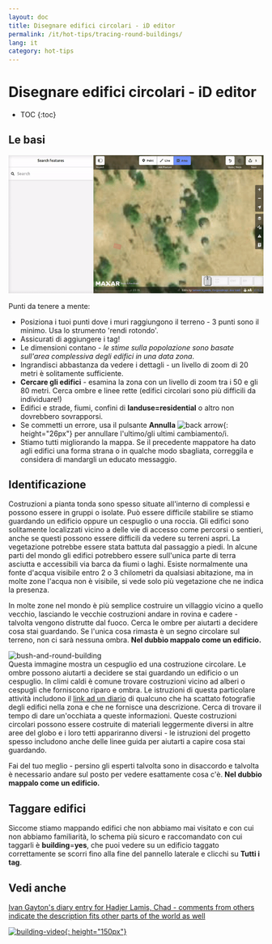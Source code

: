 ```yaml
---
layout: doc
title: Disegnare edifici circolari - iD editor
permalink: /it/hot-tips/tracing-round-buildings/
lang: it
category: hot-tips
---
```


Disegnare edifici circolari - iD editor
============

- TOC
{:toc}

Le basi
----------

![Round Buildings][]  


Punti da tenere a mente:  

- Posiziona i tuoi punti dove i muri raggiungono il terreno - 3 punti sono il minimo. Usa lo strumento 'rendi rotondo'.  
- Assicurati di aggiungere i tag!  
- Le dimensioni contano - *le stime sulla popolazione sono basate sull'area complessiva degli edifici in una data zona*.  
- Ingrandisci abbastanza da vedere i dettagli - un livello di zoom di 20 metri è solitamente sufficiente.  
- **Cercare gli edifici** - esamina la zona con un livello di zoom tra i 50 e gli 80 metri. Cerca ombre e linee rette (edifici circolari sono più difficili da individuare!)  
- Edifici e strade, fiumi, confini di **landuse=residential** o altro non dovrebbero sovrapporsi.  
- Se commetti un errore, usa il pulsante **Annulla** ![back arrow]{: height="26px"} per annullare l'ultimo/gli ultimi cambiamento/i.  
- Stiamo tutti migliorando la mappa. Se il precedente mappatore ha dato agli edifici una forma strana o in qualche modo sbagliata, correggila e considera di mandargli un educato messaggio.  

Identificazione
---------------

Costruzioni a pianta tonda sono spesso situate all'interno di complessi e possono essere in gruppi o isolate. Può essere difficile stabilire se stiamo guardando un edificio oppure un cespuglio o una roccia. Gli edifici sono solitamente localizzati vicino a delle vie di accesso come percorsi o sentieri, anche se questi possono essere difficili da vedere su terreni aspri. La vegetazione potrebbe essere stata battuta dal passaggio a piedi. In alcune parti del mondo gli edifici potrebbero essere sull'unica parte di terra asciutta e accessibili via barca da fiumi o laghi. Esiste normalmente una fonte d'acqua visibile entro 2 o 3 chilometri da qualsiasi abitazione, ma in molte zone l'acqua non è visibile, si vede solo più vegetazione che ne indica la presenza.  

In molte zone nel mondo è più semplice costruire un villaggio vicino a quello vecchio, lasciando le vecchie costruzioni andare in rovina e cadere - talvolta vengono distrutte dal fuoco. Cerca le ombre per aiutarti a decidere cosa stai guardando. Se l'unica cosa rimasta è un segno circolare sul terreno, non ci sarà nessuna ombra. **Nel dubbio mappalo come un edificio.**  

![bush-and-round-building][]  
Questa immagine mostra un cespuglio ed una costruzione circolare. Le ombre possono aiutarti a decidere se stai guardando un edificio o un cespuglio. In climi caldi è comune trovare costruzioni vicino ad alberi o cespugli che forniscono riparo e ombra. Le istruzioni di questa particolare attività includono il [link ad un diario](https://www.openstreetmap.org/user/IvanGayton/diary/38612) di qualcuno che ha scattato fotografie degli edifici nella zona e che ne fornisce una descrizione. Cerca di trovare il tempo di dare un'occhiata a queste informazioni. Queste costruzioni circolari possono essere costruite di materiali leggermente diversi in altre aree del globo e i loro tetti appariranno diversi - le istruzioni del progetto spesso includono anche delle linee guida per aiutarti a capire cosa stai guardando.  

Fai del tuo meglio - persino gli esperti talvolta sono in disaccordo e talvolta è necessario andare sul posto per vedere esattamente cosa c'è. **Nel dubbio mappalo come un edificio.**  

Taggare edifici
-------------

Siccome stiamo mappando edifici che non abbiamo mai visitato e con cui non abbiamo familiarità, lo schema più sicuro e raccomandato con cui taggarli è **building**=**yes**, che puoi vedere su un edificio taggato correttamente se scorri fino alla fine del pannello laterale e clicchi su **Tutti i tag**.

Vedi anche  
---------

[Ivan Gayton's diary entry for Hadjer Lamis, Chad - comments from others indicate the description fits other parts of the world as well](https://www.openstreetmap.org/user/IvanGayton/diary/38612)

[![building-video]{: height="150px"}](https://www.youtube.com/watch?v=VPJz-AucqF4&index=7&list=PLb9506_-6FMHZ3nwn9heri3xjQKrSq1hN "Humanitarian OpenStreetMap Team Tutorial Videos - Adding a Building to OpenStreetMap")  


[keymon]:/images/hot-tips/keymon.png
[Round Buildings]: /images/hot-tips/round_building.gif "Demonstration of mapping a round building"
[bush-and-round-building]: /images/hot-tips/bush-and-round-building.png "Round building next to a bush"
[back arrow]: /images/beginner/back-arrow.png "Undo"
[building-video]: /images/hot-tips/building-video.png "Humanitarian OpenStreetMap Team Tutorial Videos - Adding a Building to OpenStreetMap"